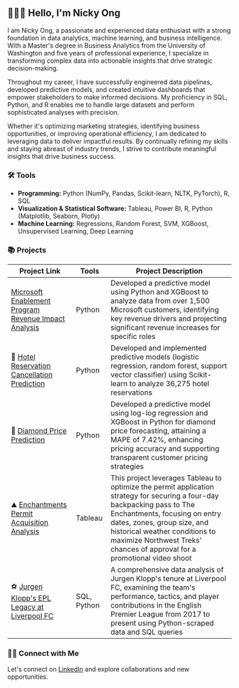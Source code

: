 ## 🙋🏻‍♂️ Hello, I'm Nicky Ong

I am Nicky Ong, a passionate and experienced data enthusiast with a strong foundation in data analytics, machine learning, and business intelligence. With a Master's degree in Business Analytics from the University of Washington and five years of professional experience, I specialize in transforming complex data into actionable insights that drive strategic decision-making.

Throughout my career, I have successfully engineered data pipelines, developed predictive models, and created intuitive dashboards that empower stakeholders to make informed decisions. My proficiency in SQL, Python, and R enables me to handle large datasets and perform sophisticated analyses with precision.

Whether it's optimizing marketing strategies, identifying business opportunities, or improving operational efficiency, I am dedicated to leveraging data to deliver impactful results. By continually refining my skills and staying abreast of industry trends, I strive to contribute meaningful insights that drive business success.

### 🛠️ Tools

- **Programming:** Python (NumPy, Pandas, Scikit-learn, NLTK, PyTorch), R, SQL
- **Visualization & Statistical Software:** Tableau, Power BI, R, Python (Matplotlib, Seaborn, Plotly)
- **Machine Learning:** Regressions, Random Forest, SVM, XGBoost, Unsupervised Learning, Deep Learning

### 📚 Projects

| Project Link | Tools | Project Description | 
|---|---|---|
|[Microsoft Enablement Program Revenue Impact Analysis](https://github.com/nickyongth/Microsoft-Enablement-Program-Revenue-Impact-Analysis-Capstone-) | Python | Developed a predictive model using Python and XGBoost to analyze data from over 1,500 Microsoft customers, identifying key revenue drivers and projecting significant revenue increases for specific roles |
|🏨 [Hotel Reservation Cancellation Prediction](https://github.com/nickyongth/Hotel-Reservation-Cancellation-Prediction) | Python | Developed and implemented predictive models (logistic regression, random forest, support vector classifier) using Scikit-learn to analyze 36,275 hotel reservations |
|🔷 [Diamond Price Prediction](https://github.com/nickyongth/Diamond-Price-Prediction) | Python | Developed a predictive model using log-log regression and XGBoost in Python for diamond price forecasting, attaining a MAPE of 7.42%, enhancing pricing accuracy and supporting transparent customer pricing strategies |
|⛰️ [Enchantments Permit Acquisition Analysis](https://github.com/nickyongth/Enchantments-Permit-Acquisition-Analysis-for-Northwest-Treks) | Tableau | This project leverages Tableau to optimize the permit application strategy for securing a four-day backpacking pass to The Enchantments, focusing on entry dates, zones, group size, and historical weather conditions to maximize Northwest Treks’ chances of approval for a promotional video shoot |
|⚽ [Jurgen Klopp's EPL Legacy at Liverpool FC](https://github.com/nickyongth/Jurgen-Klopp-Legacy-at-Liverpool-FC_EPL) | SQL, Python | A comprehensive data analysis of Jurgen Klopp's tenure at Liverpool FC, examining the team's performance, tactics, and player contributions in the English Premier League from 2017 to present using Python-scraped data and SQL queries |

### 👋🏻 Connect with Me

Let's connect on [LinkedIn](https://www.linkedin.com/in/nicky-ong/) and explore collaborations and new opportunities.


